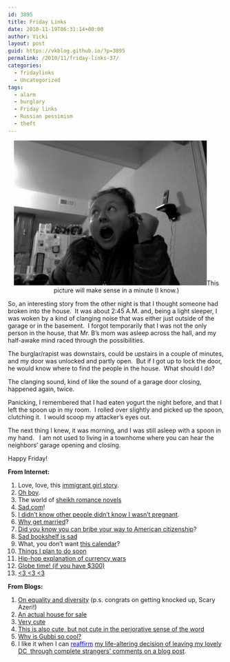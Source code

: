 ```yaml
---
id: 3895
title: Friday Links
date: 2010-11-19T06:31:14+00:00
author: Vicki
layout: post
guid: https://vkblog.github.io/?p=3895
permalink: /2010/11/friday-links-37/
categories:
  - fridaylinks
  - Uncategorized
tags:
  - alarm
  - burglary
  - Friday links
  - Russian pessimism
  - theft
---
```

<p style="text-align: center;">
  <a href="https://raw.githubusercontent.com/vkblog/vkblog.github.io/master/public/img/2010/11/Photo-on-2010-11-19-at-06.28-2.jpg"><img class="aligncenter size-full wp-image-3900" title="Photo on 2010-11-19 at 06.28 #2" src="https://raw.githubusercontent.com/vkblog/vkblog.github.io/master/public/img/2010/11/Photo-on-2010-11-19-at-06.28-2.jpg" alt="" width="448" height="336" /></a>This picture will make sense in a minute (I know.)
</p>

So, an interesting story from the other night is that I thought someone had broken into the house.  It was about 2:45 A.M. and, being a light sleeper, I was woken by a kind of clanging noise that was either just outside of the garage or in the basement.  I forgot temporarily that I was not the only person in the house, that Mr. B&#8217;s mom was asleep across the hall, and my half-awake mind raced through the possibilities.

The burglar/rapist was downstairs, could be upstairs in a couple of minutes, and my door was unlocked and partly open.  But if I got up to lock the door, he would know where to find the people in the house.  What should I do?

The clanging sound, kind of like the sound of a garage door closing, happened again, twice.

Panicking, I remembered that I had eaten yogurt the night before, and that I left the spoon up in my room.  I rolled over slightly and picked up the spoon, clutching it.  I would scoop my attacker&#8217;s eyes out.

The next thing I knew, it was morning, and I was still asleep with a spoon in my hand.   I am not used to living in a townhome where you can hear the neighbors&#8217; garage opening and closing.

Happy Friday!

**From Internet:**

  1. Love, love, this [immigrant girl story](http://opinionator.blogs.nytimes.com/2010/11/10/going-korean/).
  2. [Oh boy](http://www.tabletmag.com/news-and-politics/50848/old-ways/).
  3. The world of [sheikh romance novels](http://jezebel.com/5692618/welcome-to-the-world-of-sheikh-romance-novels)
  4. [Sad.com](http://www.nytimes.com/2010/08/22/magazine/22lives-t.html?_r=2)!
  5. [I didn&#8217;t know other people didn&#8217;t know I wasn&#8217;t pregnant](http://thehairpin.com/2010/11/i-didnt-know-other-people-didnt-know-i-wasnt-pregnant/).
  6. [Why get married](http://chartporn.org/2010/11/18/why-get-married/?utm_source=feedburner&utm_medium=feed&utm_campaign=Feed:+ChartPorn+(Chart+Porn)&utm_content=Google+Reader)?
  7. [Did you know you can bribe your way to American citizenship](http://www.russiablog.org/2010/11/million-dollar_us_visa.php)?
  8. [Sad bookshelf is sad](http://blog.makezine.com/archive/2010/11/sad_bookshelf_is_sad.html)
  9. What, you don&#8217;t want [this calendar](http://therumpus.net/2010/11/the-bins-calendar/)?
 10. [Things I plan to do soon](http://www.uwishunu.com/2010/11/grand-opening-of-the-national-museum-of-american-jewish-history-this-weekend/?utm_source=feedburner&utm_medium=feed&utm_campaign=Feed:+Uwishunu-PhillyFromTheInsideOut+(uwishunu+Philadelphia)&utm_content=Google+Reader)
 11. [Hip-hop explanation of currency wars](http://chartporn.org/2010/11/12/hip-hop-explanation-of-currency-wars/)
 12. [Globe time! (if you have $300)](http://www.designspongeonline.com/2010/11/imaginenations-globes.html)
 13. [<3 <3 <3](http://www.myswitcheroo.com/products/posters-for-girls)

**From Blogs:**

  1. [On equality and diversity](http://scaryazeri.blogspot.com/2010/11/on-equality-and-diversity.html) (p.s. congrats on getting knocked up, Scary Azeri!)
  2. [An actual house for sale](http://hookedonhouses.net/2010/02/25/in-this-trophy-room-there-are-no-winners/)
  3. [Very cute](http://native-born.com/2010/11/18/eid-blessings-why-upper-respiratory-infections-are-a-gift-from-god/)
  4. [This is also cute, but not cute in the perjorative sense of the word](http://www.treppenwitz.com/2010/11/modesty.html)
  5. [Why is Gubbi so cool?](http://gubbiofarabia.tumblr.com/post/1547834963)
  6. I like it when I can <span style="color: #0000ee;"><span style="text-decoration: underline;">reaffirm</span></span> [my life-altering decision of leaving my lovely DC  through complete strangers&#8217; comments on a blog post](http://www.getrichslowly.org/blog/2010/11/12/ask-the-readers-how-can-we-afford-to-buy-a-house/).